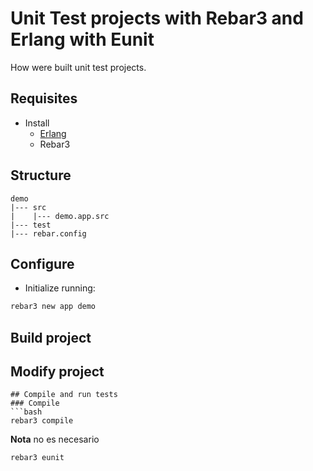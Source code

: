 
# Unit Test projects with Rebar3 and Erlang with Eunit
How were built unit test projects.

## Requisites
- Install
  - [Erlang](https://www.erlang.org/)
  - Rebar3

## Structure
```text
demo
|--- src
|    |--- demo.app.src
|--- test
|--- rebar.config
```

## Configure
- Initialize running:
```bash
rebar3 new app demo
```

## Build project

## Modify project
```
## Compile and run tests
### Compile
```bash
rebar3 compile
```
**Nota** no es necesario
```bash
rebar3 eunit
```